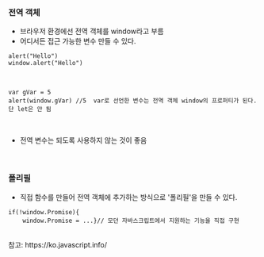 ### 전역 객체

- 브라우저 환경에선 전역 객체를 window라고 부름
- 어디서든 접근 가능한 변수 만들 수 있다.

```
alert("Hello")
window.alert("Hello")
```

<br>

```
var gVar = 5
alert(window.gVar) //5  var로 선언한 변수는 전역 객체 window의 프로퍼티가 된다. 단 let은 안 됨
```

<br>

- 전역 변수는 되도록 사용하지 않는 것이 좋음

<br>


### 폴리필

- 직접 함수를 만들어 전역 객체에 추가하는 방식으로 '폴리필'을 만들 수 있다.

```
if(!window.Promise){
	window.Promise = ...}// 모던 자바스크립트에서 지원하는 기능을 직접 구현
```



<br>
참고: https://ko.javascript.info/ 